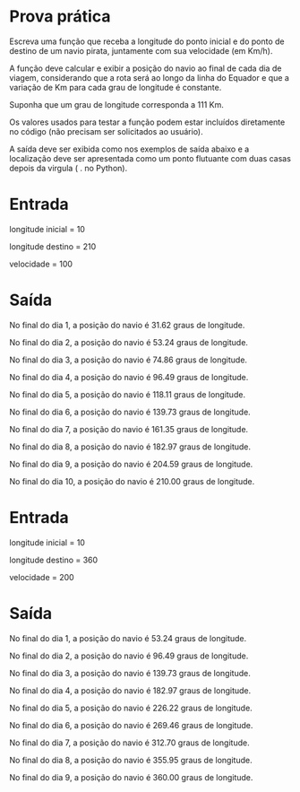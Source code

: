 # Prova prática
Escreva uma função que receba a longitude do ponto inicial e do ponto de destino de um navio pirata, juntamente com sua velocidade (em Km/h). 

A função deve calcular e exibir a posição do navio ao final de cada dia de viagem, considerando que a rota será ao longo da linha do Equador e que a variação de Km para cada grau de longitude é constante. 

Suponha que um grau de longitude corresponda a 111 Km.

Os valores usados para testar a função podem estar incluídos diretamente no código (não precisam ser solicitados ao usuário).

A saída deve ser exibida como nos exemplos de saída abaixo e a localização deve ser apresentada como um ponto flutuante com duas casas depois da virgula ( . no Python).

# Entrada	
longitude inicial = 10

longitude destino = 210

velocidade = 100

# Saída
No final do dia 1, a posição do navio é 31.62 graus de longitude.

No final do dia 2, a posição do navio é 53.24 graus de longitude.

No final do dia 3, a posição do navio é 74.86 graus de longitude.

No final do dia 4, a posição do navio é 96.49 graus de longitude.

No final do dia 5, a posição do navio é 118.11 graus de longitude.

No final do dia 6, a posição do navio é 139.73 graus de longitude.

No final do dia 7, a posição do navio é 161.35 graus de longitude.

No final do dia 8, a posição do navio é 182.97 graus de longitude.

No final do dia 9, a posição do navio é 204.59 graus de longitude.

No final do dia 10, a posição do navio é 210.00 graus de longitude.
# Entrada
longitude inicial = 10

longitude destino = 360

velocidade = 200

# Saída
No final do dia 1, a posição do navio é 53.24 graus de longitude.

No final do dia 2, a posição do navio é 96.49 graus de longitude.

No final do dia 3, a posição do navio é 139.73 graus de longitude.

No final do dia 4, a posição do navio é 182.97 graus de longitude.

No final do dia 5, a posição do navio é 226.22 graus de longitude.

No final do dia 6, a posição do navio é 269.46 graus de longitude.

No final do dia 7, a posição do navio é 312.70 graus de longitude.

No final do dia 8, a posição do navio é 355.95 graus de longitude.

No final do dia 9, a posição do navio é 360.00 graus de longitude.
